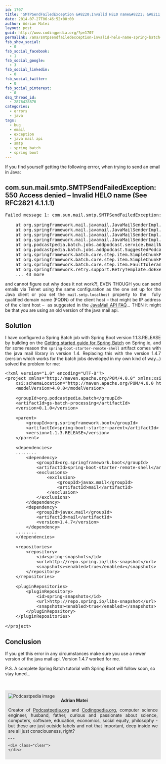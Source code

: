 ```yaml
---
id: 1707
title: 'SMTPSendFailedException &#8220;Invalid HELO name&#8221; &#8211; Spring Batch with Spring Boot'
date: 2014-07-27T06:46:52+00:00
author: Adrian Matei
layout: post
guid: http://www.codingpedia.org/?p=1707
permalink: /ama/smtpsendfailedexception-invalid-helo-name-spring-batch-with-spring-boot/
fsb_show_social:
  - 0
fsb_social_facebook:
  - 1
fsb_social_google:
  - 3
fsb_social_linkedin:
  - 0
fsb_social_twitter:
  - 0
fsb_social_pinterest:
  - 0
dsq_thread_id:
  - 2876428870
categories:
  - errors
  - java
tags:
  - bug
  - email
  - exception
  - java mail api
  - smtp
  - spring batch
  - spring boot
---
```

If you find yourself getting the following errror, when trying to send an email in Java:

## com.sun.mail.smtp.SMTPSendFailedException: 550 Access denied &#8211; Invalid HELO name (See RFC2821 4.1.1.1)

<pre class="lang:sh mark:1 decode:true" title="Error message">Failed message 1: com.sun.mail.smtp.SMTPSendFailedException: 550 Access denied - Invalid HELO name (See RFC2821 4.1.1.1)

	at org.springframework.mail.javamail.JavaMailSenderImpl.doSend(JavaMailSenderImpl.java:448)
	at org.springframework.mail.javamail.JavaMailSenderImpl.send(JavaMailSenderImpl.java:346)
	at org.springframework.mail.javamail.JavaMailSenderImpl.send(JavaMailSenderImpl.java:363)
	at org.springframework.mail.javamail.JavaMailSenderImpl.send(JavaMailSenderImpl.java:351)
	at org.podcastpedia.batch.jobs.addpodcast.service.EmailNotificationServiceImpl.sendPodcastAdditionConfirmation(EmailNotificationServiceImpl.java:53)
	at org.podcastpedia.batch.jobs.addpodcast.SuggestedPodcastItemWriter.write(SuggestedPodcastItemWriter.java:50)
	at org.springframework.batch.core.step.item.SimpleChunkProcessor.writeItems(SimpleChunkProcessor.java:175)
	at org.springframework.batch.core.step.item.SimpleChunkProcessor.doWrite(SimpleChunkProcessor.java:151)
	at org.springframework.batch.core.step.item.FaultTolerantChunkProcessor$3.doWithRetry(FaultTolerantChunkProcessor.java:329)
	at org.springframework.retry.support.RetryTemplate.doExecute(RetryTemplate.java:263)
	... 43 more</pre>

<p style="text-align: justify;">
  and cannot figure out why does it not work?!, EVEN THOUGH you can send emails via Telnet using the same configuration as the one set up for the Java client or you set the <code>mail.smtp.localhost</code> property to the  fully qualified domain name (FQDN) of the client host &#8211; that might be IP address of the client host &#8211;  as suggested in the <a title="http://www.oracle.com/technetwork/java/faq-135477.html#helo" href="http://www.oracle.com/technetwork/java/faq-135477.html#helo" target="_blank">JavaMail API FAQ</a>&#8230; THEN it might be that you are using an old version of the java mail api.<!--more-->
</p>

## Solution

<p style="text-align: justify;">
  I have configured a Spring Batch job with Spring Boot version 1.1.3.RELEASE by building on the <a title="http://spring.io/guides/gs/batch-processing/" href="http://spring.io/guides/gs/batch-processing/" target="_blank">Getting started guide for Spring Batch</a> on Spring.io, and for some reason the <code>spring-boot-starter-remote-shell</code> artifact comes with the java mail library in version 1.4. Replacing this with the version 1.4.7 (version which works for the batch jobs developed in my own kind of way&#8230;) solved the problem for me:
</p>

<pre class="lang:xhtml mark:18-32 decode:true " title="Snippet from pom.xml to solve the problem">&lt;?xml version="1.0" encoding="UTF-8"?&gt;
&lt;project xmlns="http://maven.apache.org/POM/4.0.0" xmlns:xsi="http://www.w3.org/2001/XMLSchema-instance"
    xsi:schemaLocation="http://maven.apache.org/POM/4.0.0 http://maven.apache.org/xsd/maven-4.0.0.xsd"&gt;
    &lt;modelVersion&gt;4.0.0&lt;/modelVersion&gt;

    &lt;groupId&gt;org.podcastpedia.batch&lt;/groupId&gt;
    &lt;artifactId&gt;gs-batch-processing&lt;/artifactId&gt;
    &lt;version&gt;0.1.0&lt;/version&gt;

    &lt;parent&gt;
        &lt;groupId&gt;org.springframework.boot&lt;/groupId&gt;
        &lt;artifactId&gt;spring-boot-starter-parent&lt;/artifactId&gt;
        &lt;version&gt;1.1.3.RELEASE&lt;/version&gt;
    &lt;/parent&gt;

    &lt;dependencies&gt;
	........
 		&lt;dependency&gt;
			&lt;groupId&gt;org.springframework.boot&lt;/groupId&gt;
			&lt;artifactId&gt;spring-boot-starter-remote-shell&lt;/artifactId&gt;
		    &lt;exclusions&gt;
		        &lt;exclusion&gt;
					&lt;groupId&gt;javax.mail&lt;/groupId&gt;
					&lt;artifactId&gt;mail&lt;/artifactId&gt;
		        &lt;/exclusion&gt;
		    &lt;/exclusions&gt;				
		&lt;/dependency&gt;
		&lt;dependency&gt;
			&lt;groupId&gt;javax.mail&lt;/groupId&gt;
			&lt;artifactId&gt;mail&lt;/artifactId&gt;
			&lt;version&gt;1.4.7&lt;/version&gt;
		&lt;/dependency&gt;
	........
    &lt;/dependencies&gt;

    &lt;repositories&gt;
        &lt;repository&gt;
            &lt;id&gt;spring-snapshots&lt;/id&gt;
            &lt;url&gt;http://repo.spring.io/libs-snapshot&lt;/url&gt;
            &lt;snapshots&gt;&lt;enabled&gt;true&lt;/enabled&gt;&lt;/snapshots&gt;
        &lt;/repository&gt;
    &lt;/repositories&gt;

    &lt;pluginRepositories&gt;
        &lt;pluginRepository&gt;
            &lt;id&gt;spring-snapshots&lt;/id&gt;
            &lt;url&gt;http://repo.spring.io/libs-snapshot&lt;/url&gt;
            &lt;snapshots&gt;&lt;enabled&gt;true&lt;/enabled&gt;&lt;/snapshots&gt;
        &lt;/pluginRepository&gt;
    &lt;/pluginRepositories&gt;

&lt;/project&gt;</pre>

## Conclusion

If you get this error in any circumstances make sure you use a newer version of the java mail api. Version 1.4.7 worked for me.

<p class="note_normal">
  P.S. A complete Spring Batch tutorial with Spring Boot will follow soon, so stay tuned&#8230;
</p>

&nbsp;

<div id="about_author" style="background-color: #e6e6e6; padding: 10px;">
  <img id="author_portrait" style="float: left; margin-right: 20px;" src="{{site.url}}/images/authors/amacoder.png" alt="Podcastpedia image" />

  <p id="about_author_header">
    <strong>Adrian Matei</strong>
  </p>

  <div id="author_details" style="text-align: justify;">
    Creator of <a title="Podcastpedia.org, knowledge to go" href="https://github.com/Codingpedia/podcastpedia" target="_blank">Podcastpedia.org</a> and <a title="Codingpedia, sharing coding knowledge" href="http://www.codingpedia.org" target="_blank">Codingpedia.org</a>, computer science engineer, husband, father, curious and passionate about science, computers, software, education, economics, social equity, philosophy - but these are just outside labels and not that important, deep inside we are all just consciousness, right?
  </div>

  <div id="follow_social" style="clear: both;">
    <div id="social_logos">
       <a class="icon-twitter" href="https://twitter.com/codingpedia" target="_blank"> </a> <a class="icon-facebook" href="https://www.facebook.com/codingpedia" target="_blank"> </a> <a class="icon-linkedin" href="https://www.linkedin.com/company/codingpediaorg" target="_blank"> </a> <a class="icon-github" href="https://github.com/adrianmatei-me" target="_blank"> </a>
    </div>

    <div class="clear">
    </div>
  </div>
</div>
